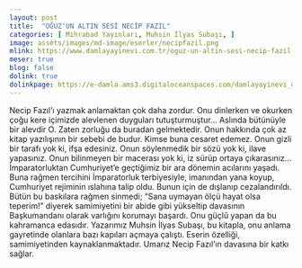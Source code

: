 ```yaml
---
layout: post
title:  "OĞUZ'UN ALTIN SESİ NECİP FAZIL"
categories: [ Mihrabad Yayınları, Muhsin İlyas Subaşı, ]
image: assets/images/md-image/eserler/necipfazil.png
mlink: https://www.damlayayinevi.com.tr/oguz-un-altin-sesi-necip-fazil
meser: true
blog: false
dolink: true
dolinkpage: https://e-damla.ams3.digitaloceanspaces.com/damlayayinevi_ornek_sayfalar/9786056846250/index.html
---
```


Necip Fazıl’ı yazmak anlamaktan çok daha zordur. Onu
dinlerken ve okurken çoğu kere içimizde alevlenen duyguları
tutuşturmuştur... Aslında bütünüyle bir alevdir O. Zaten zorluğu
da buradan gelmektedir. Onun hakkında çok az kitap
yazılışının bir sebebi de budur. Kimse buna cesaret edemez.
Onun gizli bir tarafı yok ki, ifşa edesiniz. Onun söylenmedik
bir sözü yok ki, ilave yapasınız. Onun bilinmeyen bir macerası
yok ki, iz sürüp ortaya çıkarasınız…
İmparatorluktan Cumhuriyet’e geçtiğimiz bir ara dönemin
acılarını yaşadı. Buna rağmen tercihini İmparatorluk terbiyesiyle,
imanından yana koyup, Cumhuriyet rejiminin ıslahına
talip oldu. Bunun için de dışlanıp cezalandırıldı. Bütün bu
baskılara rağmen sinmedi; “Sana uymayan ölçü hayat olsa
teperim!” diyerek samimiyetini bir abide gibi yükseltip davasının
Başkumandanı olarak varlığını korumayı başardı.
Onu güçlü yapan da bu kahramanca edasıdır.
Yazarımız Muhsin İlyas Subaşı, bu kitapla, onu anlama
gayretinde olanlara bazı kapıları açmaya çalıştı. Eserin
özelliği, samimiyetinden kaynaklanmaktadır. Umarız Necip
Fazıl’ın davasına bir katkı sağlar.